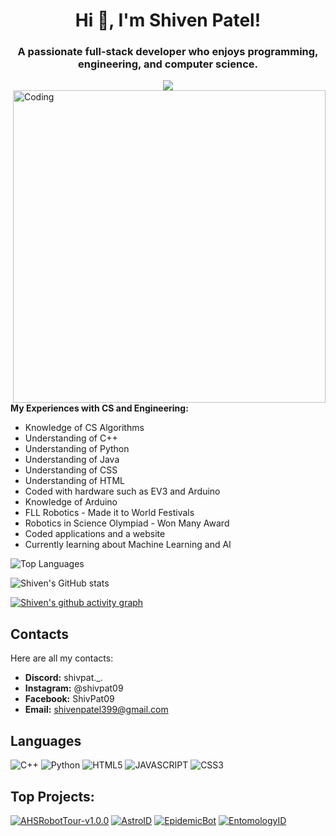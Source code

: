 <h1 align="center">Hi 👋, I'm Shiven Patel!</h1>
<h3 align="center">A passionate full-stack developer who enjoys programming, engineering, and computer science.</h3>


<div align="center">
  <img src="https://profile-counter.glitch.me/shivenpatel399/count.svg?"  />
</div>

<img align="right" alt="Coding" width="500" src="https://media.giphy.com/media/M9gbBd9nbDrOTu1Mqx/giphy.gif">


**My Experiences with CS and Engineering:**
- Knowledge of CS Algorithms
- Understanding of C++
- Understanding of Python
- Understanding of Java
- Understanding of CSS
- Understanding of HTML
- Coded with hardware such as EV3 and Arduino
- Knowledge of Arduino
- FLL Robotics - Made it to World Festivals
- Robotics in Science Olympiad - Won Many Award
- Coded applications and a website
- Currently learning about Machine Learning and AI

![Top Languages](https://github-readme-stats.vercel.app/api/top-langs/?username=shivenpatel399&theme=chartreuse-dark&layout=compact)

![Shiven's GitHub stats](https://github-readme-stats.vercel.app/api?username=shivenpatel399&theme=chartreuse-dark&show_icons=true)

[![Shiven's github activity graph](https://github-readme-activity-graph.vercel.app/graph?username=shivenpatel399&theme=chartreuse-dark)](https://github.com/shivenpatel399/)

## Contacts

Here are all my contacts:

- **Discord:** shivpat._.
- **Instagram:** @shivpat09
- **Facebook:** ShivPat09
- **Email:** shivenpatel399@gmail.com


## Languages

![C++](https://img.shields.io/badge/c++-%2300599C.svg?style=for-the-badge&logo=c%2B%2B&logoColor=white)
![Python](https://img.shields.io/badge/python-3670A0?style=for-the-badge&logo=python&logoColor=ffdd54)
![HTML5](https://img.shields.io/badge/HTML5-E34F26?style=for-the-badge&logo=html5&logoColor=white)
![JAVASCRIPT](https://img.shields.io/badge/JavaScript-F7DF1E?style=for-the-badge&logo=javascript&logoColor=black)
![CSS3](https://img.shields.io/badge/CSS3-1572B6?style=for-the-badge&logo=css3&logoColor=white)



## Top Projects:

[![AHSRobotTour-v1.0.0](https://github-readme-stats.vercel.app/api/pin/?username=shivenpatel399&repo=AHSRobotTour-v1.0.0&theme=material-palenight&show_icons=true)](https://github.com/shivenpatel399/AHSRobotTour-v1.0.0)
[![AstroID](https://github-readme-stats.vercel.app/api/pin/?username=shivenpatel399&repo=AstroID&theme=material-palenight&show_icons=true)](https://github.com/shivenpatel399/AstroID) 
[![EpidemicBot](https://github-readme-stats.vercel.app/api/pin/?username=shivenpatel399&repo=EpidemicBot&theme=material-palenight&show_icons=true)](https://github.com/shivenpatel399/EpidemicBot)
[![EntomologyID](https://github-readme-stats.vercel.app/api/pin/?username=shivenpatel399&repo=EntomologyID&theme=material-palenight&show_icons=true)](https://github.com/shivenpatel399/EntomologyID)


<!---
shivenpatel399/shivenpatel399 is a ✨ special ✨ repository because its `README.md` (this file) appears on your GitHub profile.
You can click the Preview link to take a look at your changes.
--->
